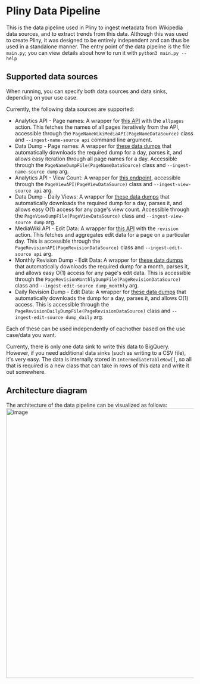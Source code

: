 # Pliny Data Pipeline
This is the data pipeline used in Pliny to ingest metadata from Wikipedia data sources, and to extract trends from this data. Although this was used to create Pliny, it was designed to be entirely independent and can thus be used in a standalone manner.
The entry point of the data pipeline is the file `main.py`; you can view details about how to run it with `python3 main.py --help`

## Supported data sources
 When running, you can specify both data sources and data sinks, depending on your use case.

Currently, the following data sources are supported:
* Analytics API - Page names: A wrapper for [this API](https://en.wikipedia.org/w/api.php) with the `allpages` action. This fetches the names of all pages iteratively from the API, accessible through the `PageNameWikiMediaAPI(PageNameDataSource)` class and `--ingest-name-source api` command line argument.
* Data Dump - Page names: A wrapper for [these data dumps](https://dumps.wikimedia.org/other/pageview_complete/) that automatically downloads the required dump for a day, parses it, and allows easy iteration through all page names for a day. Accessible through the `PageNameDumpFile(PageNameDataSource)` class and `--ingest-name-source dump` arg.
* Analytics API - View Count: A wrapper for [this endpoint](https://doc.wikimedia.org/generated-data-platform/aqs/analytics-api/reference/page-views.html#get-number-of-page-views-for-a-page), accessible through the `PageViewAPI(PageViewDataSource)` class and `--ingest-view-source api` arg.
* Data Dump - Daily Views: A wrapper for [these data dumps](https://dumps.wikimedia.org/other/pageview_complete/) that automatically downloads the required dump for a day, parses it, and allows easy O(1) access for any page's view count. Accessible through the `PageViewDumpFile(PageViewDataSource)` class and `--ingest-view-source dump` arg.
* MediaWiki API - Edit Data: A wrapper for [this API](https://en.wikipedia.org/w/api.php) with the `revision` action. This fetches and aggregates edit data for a page on a particular day. This is accessible through the `PageRevisionAPI(PageRevisionDataSource)` class and `--ingest-edit-source api` arg.
* Monthly Revision Dump - Edit Data: A wrapper for [these data dumps](https://dumps.wikimedia.org/other/mediawiki_history/) that automatically downloads the required dump for a month, parses it, and allows easy O(1) access for any page's edit data. This is accessible through the `PageRevisionMonthlyDumpFile(PageRevisionDataSource)` class and `--ingest-edit-source dump_monthly` arg.
* Daily Revision Dump - Edit Data: A wrapper for [these data dumps](https://dumps.wikimedia.org/other/incr/enwiki) that automatically downloads the dump for a day, parses it, and allows O(1) access. This is accessible through the `PageRevisionDailyDumpFile(PageRevisionDataSource)` class and `--ingest-edit-source dump_daily` arg.

Each of these can be used independently of eachother based on the use case/data you want.

Currenty, there is only one data sink to write this data to BigQuery. However, if you need additional data sinks (such as writing to a CSV file), it's very easy. The data is internally stored in `IntermediateTableRow[]`, so all that is required is a new class that can take in rows of this data and write it out somewhere.

## Architecture diagram
The architecture of the data pipeline can be visualized as follows:
<img width="724" alt="image" src="https://github.com/user-attachments/assets/a91cfc25-65f0-4407-ad02-bb89aa4f43be" />
